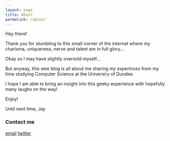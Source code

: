 ```yaml
---
layout: page
title: About
permalink: /about/
---
```


Hey there! 

Thank you for stumbling to this small corner of the internet where my charisma, uniqueness, nerve and talent are in full glory...

Okay so I may have slightly oversold myself... 

But anyway, this wee blog is all about me sharing my experinces from my time studying Computer Science at the Universiry of Dundee.

I hope I am able to bring an insight into this geeky experience with hopefully many laughs on the way!

Enjoy!

Until next time, 
Jay

### Contact me

[email](mailto:jaysbennett97@gmail.com)
[twitter](https://twitter.com/jaysbennett_)
